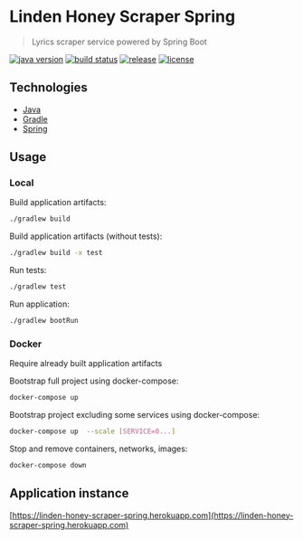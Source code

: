 # Linden Honey Scraper Spring

> Lyrics scraper service powered by Spring Boot

[![java version][java-image]][java-url]
[![build status][ci-image]][ci-url]
[![release][release-image]][release-url]
[![license][license-image]][license-url]

[java-image]: https://img.shields.io/badge/java-%3E%3D11-brightgreen.svg?style=flat-square
[java-url]: http://www.oracle.com/technetwork/java/javase/downloads/index.html
[release-image]: https://img.shields.io/github/release/linden-honey/linden-honey-scraper-spring.svg?style=flat-square
[release-url]: https://github.com/linden-honey/linden-honey-scraper-spring/releases
[ci-image]: https://img.shields.io/github/workflow/status/linden-honey/linden-honey-scraper-spring/CI
[ci-url]: https://github.com/linden-honey/linden-honey-scraper-spring/actions
[license-image]: https://img.shields.io/github/license/mashape/apistatus.svg?style=flat-square
[license-url]: https://github.com/linden-honey/linden-honey-scraper-spring/blob/master/LICENSE

## Technologies

- [Java](https://openjdk.java.net/)
- [Gradle](https://gradle.org/)
- [Spring](https://spring.io/)

## Usage

### Local

Build application artifacts:

```bash
./gradlew build
```

Build application artifacts (without tests):

```bash
./gradlew build -x test
```

Run tests:

```bash
./gradlew test
```

Run application:

```bash
./gradlew bootRun
```

### Docker

Require already built application artifacts

Bootstrap full project using docker-compose:

```bash
docker-compose up
```

Bootstrap project excluding some services using docker-compose:

```bash
docker-compose up  --scale [SERVICE=0...]
```

Stop and remove containers, networks, images:

```bash
docker-compose down
```

## Application instance

[https://linden-honey-scraper-spring.herokuapp.com](https://linden-honey-scraper-spring.herokuapp.com)
